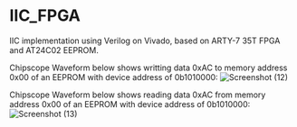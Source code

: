 # IIC_FPGA
IIC implementation using Verilog on Vivado, based on ARTY-7 35T FPGA and AT24C02 EEPROM.

Chipscope Waveform below shows writting data 0xAC to memory address 0x00 of an EEPROM with device address of 0b1010000:
![Screenshot (12)](https://user-images.githubusercontent.com/96307958/236342786-536b01b7-ae4b-4570-8de1-343c6671abeb.png)

Chipscope Waveform below shows reading data 0xAC from memory address 0x00 of an EEPROM with device address of 0b1010000:
![Screenshot (13)](https://user-images.githubusercontent.com/96307958/236342851-05d936fd-f816-44c2-bd01-053d2b4590d8.png)
